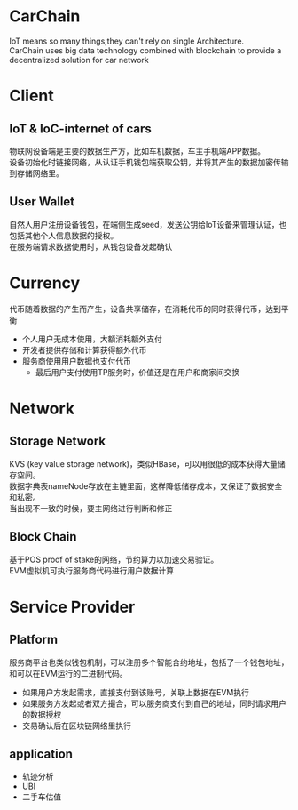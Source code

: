 # CarChain
IoT means so many things,they can't rely on single Architecture.  
CarChain uses big data technology combined with blockchain to provide a decentralized solution for car network

# Client
## IoT & IoC-internet of cars
物联网设备端是主要的数据生产方，比如车机数据，车主手机端APP数据。  
设备初始化时链接网络，从认证手机钱包端获取公钥，并将其产生的数据加密传输到存储网络里。

## User Wallet
自然人用户注册设备钱包，在端侧生成seed，发送公钥给IoT设备来管理认证，也包括其他个人信息数据的授权。  
在服务端请求数据使用时，从钱包设备发起确认

# Currency
代币随着数据的产生而产生，设备共享储存，在消耗代币的同时获得代币，达到平衡  
* 个人用户无成本使用，大额消耗额外支付
* 开发者提供存储和计算获得额外代币
* 服务商使用用户数据也支付代币
  - 最后用户支付使用TP服务时，价值还是在用户和商家间交换

# Network
## Storage Network
KVS (key value storage network)，类似HBase，可以用很低的成本获得大量储存空间。  
数据字典表nameNode存放在主链里面，这样降低储存成本，又保证了数据安全和私密。  
当出现不一致的时候，要主网络进行判断和修正

## Block Chain
基于POS proof of stake的网络，节约算力以加速交易验证。  
EVM虚拟机可执行服务商代码进行用户数据计算

# Service Provider
## Platform
服务商平台也类似钱包机制，可以注册多个智能合约地址，包括了一个钱包地址，和可以在EVM运行的二进制代码。  
* 如果用户方发起需求，直接支付到该账号，关联上数据在EVM执行
* 如果服务方发起或者双方撮合，可以服务商支付到自己的地址，同时请求用户的数据授权
* 交易确认后在区块链网络里执行

## application
* 轨迹分析
* UBI
* 二手车估值
